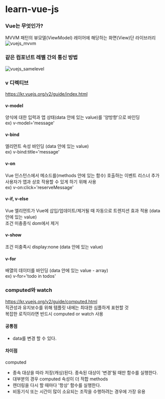 # learn-vue-js

### Vue는 무엇인가?

MVVM 패턴의 뷰모델(ViewModel) 레이어에 해당하는 화면(View)단 라이브러리  
![vuejs_mvvm](https://user-images.githubusercontent.com/42309919/103294353-13bfef80-4a35-11eb-9fec-3b69c99c8af8.PNG)

### 같은 컴포넌트 레벨 간의 통신 방법

![vuejs_samelevel](https://user-images.githubusercontent.com/42309919/103330948-14916980-4aa7-11eb-9a71-568b1c85df78.PNG)

### v 디렉티브

https://kr.vuejs.org/v2/guide/index.html

#### v-model

양식에 대한 입력과 앱 상태(data 안에 있는 value)를 '양방향'으로 바인딩  
ex) v-model='message'

#### v-bind

엘리먼트 속성 바인딩 (data 안에 있는 value)  
ex) v-bind:title='message'

#### v-on

Vue 인스턴스에서 메소드를(methods 안에 있는 함수) 호출하는 이벤트 리스너 추가  
사용자가 앱과 상호 작용할 수 있게 하기 위해 사용  
ex) v-on:click='reserveMessage'

#### v-if, v-else

Vue 엘리먼트가 Vue에 삽입/업데이트/제거될 때 자동으로 트렌지션 효과 적용 (data 안에 있는 value)  
조건 미충종식 dom에서 제거

#### v-show

조건 미충족시 display:none (data 안에 있는 value)

#### v-for

배열의 데이터를 바인딩 (data 안에 있는 value - array)  
ex) v-for='todo in todos'

### computed와 watch

https://kr.vuejs.org/v2/guide/computed.html  
직관성과 유지보수를 위해 템플릿 내에는 최대한 심플하게 표현할 것  
복잡한 로직이라면 반드시 computed or watch 사용

#### 공통점

- data를 변경 할 수 있다.

#### 차이점

computed

- 종속 대상을 따라 저장(캐싱)된다. 종속된 대상이 '변경'될 때만 함수를 실행한다.
- 대부분의 경우 computed 속성이 더 적합
  methods
- 렌더링을 다시 할 때마다 '항상' 함수를 실행한다.
- 비동기식 또는 시간이 많이 소요되는 조작을 수행하려는 경우에 가장 유용

